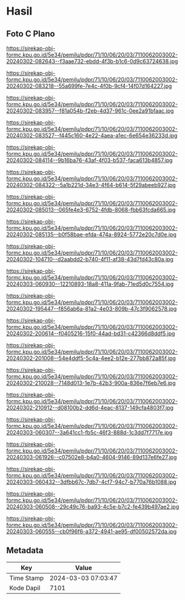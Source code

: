 # Hasil

## Foto C Plano

https://sirekap-obj-formc.kpu.go.id/5e34/pemilu/pdpr/71/10/06/20/03/7110062003002-20240302-082643--f3aae732-ebdd-4f3b-b1c6-0d9c63724638.jpg

https://sirekap-obj-formc.kpu.go.id/5e34/pemilu/pdpr/71/10/06/20/03/7110062003002-20240302-083218--55a699fe-7e4c-4f0b-9cf4-14f07d164227.jpg

https://sirekap-obj-formc.kpu.go.id/5e34/pemilu/pdpr/71/10/06/20/03/7110062003002-20240302-083957--f81a054b-f2eb-4d37-961c-0ee2a91bfaac.jpg

https://sirekap-obj-formc.kpu.go.id/5e34/pemilu/pdpr/71/10/06/20/03/7110062003002-20240302-083527--f445c160-4e22-4aea-a1ec-6e654e36233d.jpg

https://sirekap-obj-formc.kpu.go.id/5e34/pemilu/pdpr/71/10/06/20/03/7110062003002-20240302-084114--9b16ba76-43af-4f03-b537-faca613b4857.jpg

https://sirekap-obj-formc.kpu.go.id/5e34/pemilu/pdpr/71/10/06/20/03/7110062003002-20240302-084322--5a1b221d-34e3-4f64-b614-5f29abeeb927.jpg

https://sirekap-obj-formc.kpu.go.id/5e34/pemilu/pdpr/71/10/06/20/03/7110062003002-20240302-085013--065fe4e3-6752-4fdb-8068-fbb63fcda665.jpg

https://sirekap-obj-formc.kpu.go.id/5e34/pemilu/pdpr/71/10/06/20/03/7110062003002-20240302-085135--b0f58bae-efda-474a-8924-5772e20c7d0e.jpg

https://sirekap-obj-formc.kpu.go.id/5e34/pemilu/pdpr/71/10/06/20/03/7110062003002-20240302-104710--d2aabdd2-b740-4f11-af38-43d7fd43c80a.jpg

https://sirekap-obj-formc.kpu.go.id/5e34/pemilu/pdpr/71/10/06/20/03/7110062003002-20240303-060930--12210893-18a8-411a-9fab-71ed5d0c7554.jpg

https://sirekap-obj-formc.kpu.go.id/5e34/pemilu/pdpr/71/10/06/20/03/7110062003002-20240302-195447--f856ab6a-81a2-4e03-809b-47c3f9062578.jpg

https://sirekap-obj-formc.kpu.go.id/5e34/pemilu/pdpr/71/10/06/20/03/7110062003002-20240302-200614--f0405216-15f0-44ad-bd31-c42366d8ddf5.jpg

https://sirekap-obj-formc.kpu.go.id/5e34/pemilu/pdpr/71/10/06/20/03/7110062003002-20240302-201008--54e4ddf5-5c4a-4ee2-b12e-277bb872a85f.jpg

https://sirekap-obj-formc.kpu.go.id/5e34/pemilu/pdpr/71/10/06/20/03/7110062003002-20240302-210028--7148d013-1e7b-42b3-900a-836e7f6eb7e6.jpg

https://sirekap-obj-formc.kpu.go.id/5e34/pemilu/pdpr/71/10/06/20/03/7110062003002-20240302-210912--d08100b2-dd6d-4eac-8137-149cfa4803f7.jpg

https://sirekap-obj-formc.kpu.go.id/5e34/pemilu/pdpr/71/10/06/20/03/7110062003002-20240303-060307--3a641cc1-fb5c-46f3-888d-1c3dd7f7717e.jpg

https://sirekap-obj-formc.kpu.go.id/5e34/pemilu/pdpr/71/10/06/20/03/7110062003002-20240303-061926--c07502e8-b4a0-4604-9146-89d137e6fe27.jpg

https://sirekap-obj-formc.kpu.go.id/5e34/pemilu/pdpr/71/10/06/20/03/7110062003002-20240303-060432--3dfbb67c-7db7-4cf7-94c7-b770a76b1088.jpg

https://sirekap-obj-formc.kpu.go.id/5e34/pemilu/pdpr/71/10/06/20/03/7110062003002-20240303-060508--29c49c76-ba93-4c5e-b7c2-fe439b497ae2.jpg

https://sirekap-obj-formc.kpu.go.id/5e34/pemilu/pdpr/71/10/06/20/03/7110062003002-20240303-060555--cb0f96f6-a372-4941-ae95-df00502572da.jpg


## Metadata

| Key        | Value               |
| ---------- | ------------------- |
| Time Stamp | 2024-03-03 07:03:47 |
| Kode Dapil | 7101                |



